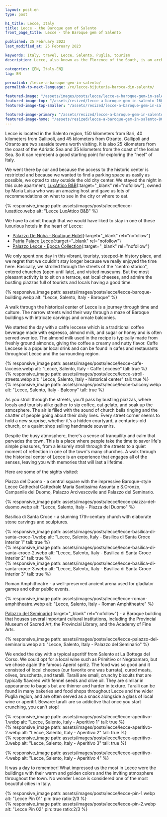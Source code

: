 ```yaml
---
layout: post.en
type: post

h1_title: Lecce, Italy
title: Lecce - the Baroque gem of Salento
front_page_title: Lecce - the Baroque gem of Salento

published: 25 February 2023
last_modified_at: 25 February 2023

keywords: Italy, travel, Lecce, Salento, Puglia, tourism
description: Lecce, also known as the Florence of the South, is an architectural gem situated in Salento, Italy. The historic center of Lecce is famous for its intricate Baroque buildings made from the local honey-colored limestone known as pietra leccese, which has a soft, warm color. But it is also known for its atmosphere of warmth, liveliness, and cultural richness. Check out our leccese experience.

categories: [EN, Italy-EN]
tag: EN

permalink: /lecce-a-baroque-gem-in-salento/
permalink-to-next-language: /ro/lecce-bijuteria-baroca-din-salento/

featured-image: "/assets/images/posts/lecce/lecce-a-baroque-gem-in-salento.webp" # full size, poate fi empty daca featured-image-top e empty
featured-image-top: "/assets/resized/lecce-a-baroque-gem-in-salento-1600x900.webp" # prima poza din articol, poate fi empty
featured-image-top-smaller: "/assets/resized/lecce-a-baroque-gem-in-salento-800x450.webp"

featured-image-primary: "/assets/resized/lecce-a-baroque-gem-in-salento-800x450.webp" # poza care apare pe prima pagina landscape
featured-image-home: "/assets/resized/lecce-a-baroque-gem-in-salento-800x450.webp" # poza care apare pe prima pagina square
---
```

Lecce is located in the Salento region, 150 kilometers from Bari, 40 kilometers from Gallipoli, and 45 kilometers from Otranto. Gallipoli and Otranto are two seaside towns worth visiting. It is also 25 kilometers from the coast of the Adriatic Sea and 35 kilometers from the coast of the Ionian Sea. So it can represent a good starting point for exploring the "heel" of Italy. 

We went there by car and because the access to the historic center is restricted and because we wanted to find a parking space as easily as possible, we opted to stay outside the old city center. We stayed the night in this cute apartment, [LuxAttico B&B](https://www.booking.com/hotel/it/luxattico-b-amp-b.en-gb.html?aid=7913345&no_rooms=1&group_adults=2){:target="_blank" rel="nofollow"}, 
owned by Maria Luisa who was an amazing host and gave us lots of recommendations on what to see in the city or where to eat.

{% responsive_image path: assets/images/posts/lecce/lecce-luxattico.webp alt: "Lecce LuxAttico B&B" %}

We have to admit though that we would have liked to stay in one of these luxurious hotels in the heart of Lecce:

- [Palazzo De Noha - Boutique Hotel](https://www.booking.com/hotel/it/palazzo-de-noha.en-gb.html?aid=7913345&no_rooms=1&group_adults=2){:target="_blank" rel="nofollow"}
- [Patria Palace Lecce](https://www.booking.com/hotel/it/patria-palace.en-gb.html?aid=7913345&no_rooms=1&group_adults=2){:target="_blank" rel="nofollow"}
- [Palazzo Lecce - Epoca Collection](https://www.booking.com/hotel/it/palazzo-lecce.en-gb.html?aid=7913345&no_rooms=1&group_adults=2){:target="_blank" rel="nofollow"}

We only spent one day in this vibrant, touristy, steeped-in history place, and we regret that we couldn't stay longer because we really enjoyed the time here. Basically, we strolled through the streets of the "centro storico", entered churches (open until late), and visited museums. But the most pleasant activity is to sit on a terrace, eat local cheeses, and admire the bustling piazzas full of tourists and locals having a good time. 

{% responsive_image path: assets/images/posts/lecce/lecce-baroque-building.webp alt: "Lecce, Salento, Italy - Baroque" %}

A walk through the historical center of Lecce is a journey through time and culture. The narrow streets wind their way through a maze of Baroque buildings with intricate carvings and ornate balconies.

We started the day with a caffe leccese which is a traditional coffee beverage made with espresso, almond milk, and sugar or honey and is often served over ice. The almond milk used in the recipe is typically made from freshly ground almonds, giving the coffee a creamy and nutty flavor. Caffe Leccese is a popular local drink and can be found in cafes and restaurants throughout Lecce and the surrounding region.


<div class="row mb-4">
    <div class="col-xs-12 col-sm-12 col-md-4 col-lg-4 mt-3">
            {% responsive_image path: assets/images/posts/lecce/lecce-cafe-laccese.webp alt: "Lecce, Salento, Italy - Caffe Leccese" tall: true %}
    </div>
    <div class="col-xs-12 col-sm-12 col-md-4 col-lg-4 mt-3">
            {% responsive_image path: assets/images/posts/lecce/lecce-stroll-streets.webp alt: "Lecce, Salento, Italy - historical center" tall: true %}
    </div>
    <div class="col-xs-12 col-sm-12 col-md-4 col-lg-4 mt-3">
            {% responsive_image path: assets/images/posts/lecce/lecce-balcony.webp alt: "Lecce, Salento, Italy - Balcony" tall: true %}
    </div>
</div>

As you stroll through the streets, you'll pass by bustling piazzas, where locals and tourists alike gather to sip coffee, eat gelato, and soak up the atmosphere. The air is filled with the sound of church bells ringing and the chatter of people going about their daily lives. Every street corner seems to hold a new surprise, whether it's a hidden courtyard, a centuries-old church, or a quaint shop selling handmade souvenirs.

Despite the busy atmosphere, there's a sense of tranquility and calm that pervades the town. This is a place where people take the time to savor life's simple pleasures, from a leisurely stroll through the streets to a quiet moment of reflection in one of the town's many churches. A walk through the historical center of Lecce is an experience that engages all of the senses, leaving you with memories that will last a lifetime.

Here are some of the sights visited:

Piazza del Duomo - a central square with the impressive Baroque-style Lecce Cathedral Cattedrale Maria Santissima Assunta e S.Oronzo, Campanile del Duomo, Palazzo Arcivescovile and Palazzo del Seminario.

{% responsive_image path: assets/images/posts/lecce/lecce-piazza-del-duomo.webp alt: "Lecce, Salento, Italy - Piazza del Duomo" %}

Basilica di Santa Croce - a stunning 17th-century church with elaborate stone carvings and sculptures.

<div class="row mb-4">
    <div class="col-xs-12 col-sm-12 col-md-4 col-lg-4 mt-3">
            {% responsive_image path: assets/images/posts/lecce/lecce-basilica-di-santa-croce-1.webp alt: "Lecce, Salento, Italy - Basilica di Santa Croce Interior 1" tall: true %}
    </div>
    <div class="col-xs-12 col-sm-12 col-md-4 col-lg-4 mt-3">
            {% responsive_image path: assets/images/posts/lecce/lecce-basilica-di-santa-croce-2.webp alt: "Lecce, Salento, Italy - Basilica di Santa Croce Interior 2" tall: true %}
    </div>
    <div class="col-xs-12 col-sm-12 col-md-4 col-lg-4 mt-3">
            {% responsive_image path: assets/images/posts/lecce/lecce-basilica-di-santa-croce-3.webp alt: "Lecce, Salento, Italy - Basilica di Santa Croce Interior 3" tall: true %}
    </div>
</div>

Roman Amphitheatre - a well-preserved ancient arena used for gladiator games and other public events.

{% responsive_image path: assets/images/posts/lecce/lecce-roman-amphitheatre.webp alt: "Lecce, Salento, Italy - Roman Amphitheatre" %}

[Palazzo del Seminario](https://museo.diocesilecce.org/il-palazzo-del-seminario/){:target="_blank" rel="nofollow"} - a Baroque building that houses several important cultural institutions, including the Provincial Museum of Sacred Art, the Provincial Library, and the Academy of Fine Arts.

{% responsive_image path: assets/images/posts/lecce/lecce-palazzo-del-seminario.webp alt: "Lecce, Salento, Italy - Palazzo del Seminario" %}

We ended the day with a typical aperitif from Salento at La Bottega del Corso. We could opt for a local wine such as Primitivo or Negroamaro, but we chose again the famous Aperol spritz. The food was so good and it consisted of local cheeses (our favorite one was burrata), cured meats, olives, bruschetta, and taralli. Taralli are small, crunchy biscuits that are typically flavored with fennel seeds and olive oil. They are similar in appearance to bagels but are thinner and harder in texture. Taralli can be found in many bakeries and food shops throughout Lecce and the wider Puglia region, and are often served as a snack alongside a glass of local wine or aperitif. Beware: taralli are so addictive that once you start crunching, you can't stop!

<div class="row mb-4">
    <div class="col-xs-12 col-sm-12 col-md-4 col-lg-4 mt-3">
            {% responsive_image path: assets/images/posts/lecce/lecce-aperitivo-1.webp alt: "Lecce, Salento, Italy - Aperitivo 1" tall: true %}
    </div>
    <div class="col-xs-12 col-sm-12 col-md-4 col-lg-4 mt-3">
            {% responsive_image path: assets/images/posts/lecce/lecce-aperitivo-2.webp alt: "Lecce, Salento, Italy -  Aperitivo 2" tall: true %}
    </div>
    <div class="col-xs-12 col-sm-12 col-md-4 col-lg-4 mt-3">
            {% responsive_image path: assets/images/posts/lecce/lecce-aperitivo-3.webp alt: "Lecce, Salento, Italy -  Aperitivo 3" tall: true %}
    </div>
</div>

{% responsive_image path: assets/images/posts/lecce/lecce-aperitivo-4.webp alt: "Lecce, Salento, Italy - Aperitivo 4" %}


It was a day to remember! What impressed us the most in Lecce were the buildings with their warm and golden colors and the inviting atmosphere throughout the town. No wonder Lecce is considered one of the most beautiful cities in Italy.

<div class="row mb-4">
    <div class="col-xs-12 col-sm-6 text-center mb-3 mt-3">
            {% responsive_image path: assets/images/posts/lecce/lecce-pin-1.webp alt: "Lecce Pin 01" pin: true ratio:2/3 %}
    </div>
    <div class="col-xs-12 col-sm-6 text-center mb-3 mt-3">
            {% responsive_image path: assets/images/posts/lecce/lecce-pin-2.webp alt: "Lecce Pin 02" pin: true ratio:2/3 %}
    </div>
</div>

